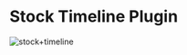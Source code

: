 # Stock Timeline Plugin
![stock+timeline](https://github.com/dalyathan/ecommerce/assets/39517388/cabdf78d-3ec8-4bec-91fb-f0811922de87)
